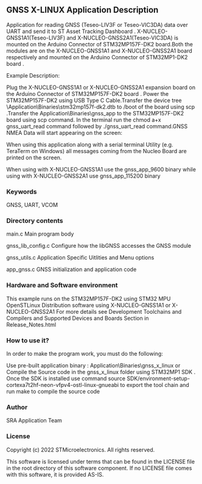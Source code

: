 
## <b>GNSS X-LINUX Application Description</b>

Application for reading GNSS (Teseo-LIV3F or Teseo-VIC3DA) data over UART and send it to ST Asset Tracking Dashboard . X-NUCLEO-GNSS1A1(Teseo-LIV3F) and X-NUCLEO-GNSS2A1(Teseo-VIC3DA) is mounted on the Arduino Connector of STM32MP157F-DK2 board.Both the modules are on the X-NUCLEO-GNSS1A1 and X-NUCLEO-GNSS2A1 board respectively and mounted on the Arduino Connector of STM32MP1-DK2 board .

 
Example Description:

Plug the X-NUCLEO-GNSS1A1 or X-NUCLEO-GNSS2A1 expansion board on the Arduino Connector of STM32MP157F-DK2 board . Power the STM32MP157F-DK2 using USB Type C Cable.Transfer the device tree \Application\Binaries\stm32mp157f-dk2.dtb to /boot of the board using scp .Transfer the Application\Binaries\gnss_app to the STM32MP157F-DK2 board using scp command. In the terminal run the chmod a+x gnss_uart_read command followed by ./gnss_uart_read command.GNSS NMEA Data will start appearing on the screen:

When using this application along with a serial terminal Utility (e.g. TeraTerm on Windows) all messages coming from the Nucleo Board are printed on the screen.

When using with X-NUCLEO-GNSS1A1 use the gnss_app_9600 binary while using with X-NUCLEO-GNSS2A1 use gnss_app_115200 binary
 
### <b>Keywords</b>

GNSS, UART, VCOM

### <b>Directory contents</b>

main.c Main program body

gnss_lib_config.c Configure how the libGNSS accesses the GNSS module

gnss_utils.c Application Specific Uitlities and Menu options

app_gnss.c GNSS initialization and application code
   
### <b>Hardware and Software environment</b>

This example runs on the STM32MP157F-DK2 using STM32 MPU OpenSTLinux Distribution software using X-NUCLEO-GNSS1A1 or X-NUCLEO-GNSS2A1
For more details see Development Toolchains and Compilers and Supported Devices and Boards Section in Release_Notes.html
  
### <b>How to use it?</b>

In order to make the program work, you must do the following:

Use pre-built application binary : Application\Binaries\gnss_x_linux or Compile the Source code in the gnss_x_linux folder using STM32MP1 SDK . Once the SDK is installed use command source SDK/environment-setup-cortexa7t2hf-neon-vfpv4-ostl-linux-gnueabi to export the tool chain and run make to compile the source code

### <b>Author</b>

SRA Application Team

### <b>License</b>

Copyright (c) 2022 STMicroelectronics. All rights reserved.

This software is licensed under terms that can be found in the LICENSE file in the root directory of this software component. If no LICENSE file comes with this software, it is provided AS-IS.